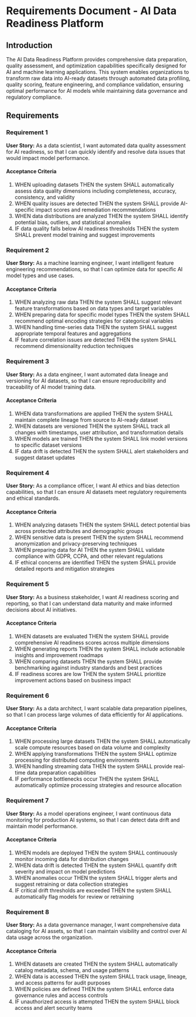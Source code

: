 # Requirements Document - AI Data Readiness Platform

## Introduction

The AI Data Readiness Platform provides comprehensive data preparation, quality assessment, and optimization capabilities specifically designed for AI and machine learning applications. This system enables organizations to transform raw data into AI-ready datasets through automated data profiling, quality scoring, feature engineering, and compliance validation, ensuring optimal performance for AI models while maintaining data governance and regulatory compliance.

## Requirements

### Requirement 1

**User Story:** As a data scientist, I want automated data quality assessment for AI readiness, so that I can quickly identify and resolve data issues that would impact model performance.

#### Acceptance Criteria

1. WHEN uploading datasets THEN the system SHALL automatically assess data quality dimensions including completeness, accuracy, consistency, and validity
2. WHEN quality issues are detected THEN the system SHALL provide AI-specific impact scores and remediation recommendations
3. WHEN data distributions are analyzed THEN the system SHALL identify potential bias, outliers, and statistical anomalies
4. IF data quality falls below AI readiness thresholds THEN the system SHALL prevent model training and suggest improvements

### Requirement 2

**User Story:** As a machine learning engineer, I want intelligent feature engineering recommendations, so that I can optimize data for specific AI model types and use cases.

#### Acceptance Criteria

1. WHEN analyzing raw data THEN the system SHALL suggest relevant feature transformations based on data types and target variables
2. WHEN preparing data for specific model types THEN the system SHALL recommend optimal encoding strategies for categorical variables
3. WHEN handling time-series data THEN the system SHALL suggest appropriate temporal features and aggregations
4. IF feature correlation issues are detected THEN the system SHALL recommend dimensionality reduction techniques

### Requirement 3

**User Story:** As a data engineer, I want automated data lineage and versioning for AI datasets, so that I can ensure reproducibility and traceability of AI model training data.

#### Acceptance Criteria

1. WHEN data transformations are applied THEN the system SHALL maintain complete lineage from source to AI-ready dataset
2. WHEN datasets are versioned THEN the system SHALL track all changes with timestamps, user attribution, and transformation details
3. WHEN models are trained THEN the system SHALL link model versions to specific dataset versions
4. IF data drift is detected THEN the system SHALL alert stakeholders and suggest dataset updates

### Requirement 4

**User Story:** As a compliance officer, I want AI ethics and bias detection capabilities, so that I can ensure AI datasets meet regulatory requirements and ethical standards.

#### Acceptance Criteria

1. WHEN analyzing datasets THEN the system SHALL detect potential bias across protected attributes and demographic groups
2. WHEN sensitive data is present THEN the system SHALL recommend anonymization and privacy-preserving techniques
3. WHEN preparing data for AI THEN the system SHALL validate compliance with GDPR, CCPA, and other relevant regulations
4. IF ethical concerns are identified THEN the system SHALL provide detailed reports and mitigation strategies

### Requirement 5

**User Story:** As a business stakeholder, I want AI readiness scoring and reporting, so that I can understand data maturity and make informed decisions about AI initiatives.

#### Acceptance Criteria

1. WHEN datasets are evaluated THEN the system SHALL provide comprehensive AI readiness scores across multiple dimensions
2. WHEN generating reports THEN the system SHALL include actionable insights and improvement roadmaps
3. WHEN comparing datasets THEN the system SHALL provide benchmarking against industry standards and best practices
4. IF readiness scores are low THEN the system SHALL prioritize improvement actions based on business impact

### Requirement 6

**User Story:** As a data architect, I want scalable data preparation pipelines, so that I can process large volumes of data efficiently for AI applications.

#### Acceptance Criteria

1. WHEN processing large datasets THEN the system SHALL automatically scale compute resources based on data volume and complexity
2. WHEN applying transformations THEN the system SHALL optimize processing for distributed computing environments
3. WHEN handling streaming data THEN the system SHALL provide real-time data preparation capabilities
4. IF performance bottlenecks occur THEN the system SHALL automatically optimize processing strategies and resource allocation

### Requirement 7

**User Story:** As a model operations engineer, I want continuous data monitoring for production AI systems, so that I can detect data drift and maintain model performance.

#### Acceptance Criteria

1. WHEN models are deployed THEN the system SHALL continuously monitor incoming data for distribution changes
2. WHEN data drift is detected THEN the system SHALL quantify drift severity and impact on model predictions
3. WHEN anomalies occur THEN the system SHALL trigger alerts and suggest retraining or data collection strategies
4. IF critical drift thresholds are exceeded THEN the system SHALL automatically flag models for review or retraining

### Requirement 8

**User Story:** As a data governance manager, I want comprehensive data cataloging for AI assets, so that I can maintain visibility and control over AI data usage across the organization.

#### Acceptance Criteria

1. WHEN datasets are created THEN the system SHALL automatically catalog metadata, schema, and usage patterns
2. WHEN data is accessed THEN the system SHALL track usage, lineage, and access patterns for audit purposes
3. WHEN policies are defined THEN the system SHALL enforce data governance rules and access controls
4. IF unauthorized access is attempted THEN the system SHALL block access and alert security teams